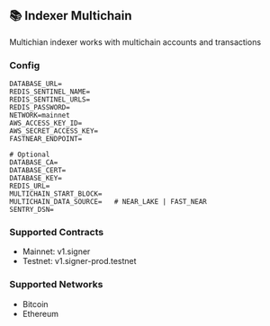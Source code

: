 ## 📚 Indexer Multichain

Multichian indexer works with multichain accounts and transactions

### Config

```
DATABASE_URL=
REDIS_SENTINEL_NAME=
REDIS_SENTINEL_URLS=
REDIS_PASSWORD=
NETWORK=mainnet
AWS_ACCESS_KEY_ID=
AWS_SECRET_ACCESS_KEY=
FASTNEAR_ENDPOINT=

# Optional
DATABASE_CA=
DATABASE_CERT=
DATABASE_KEY=
REDIS_URL=
MULTICHAIN_START_BLOCK=
MULTICHAIN_DATA_SOURCE=   # NEAR_LAKE | FAST_NEAR
SENTRY_DSN=
```

### Supported Contracts

- Mainnet: v1.signer
- Testnet: v1.signer-prod.testnet

### Supported Networks

- Bitcoin
- Ethereum
